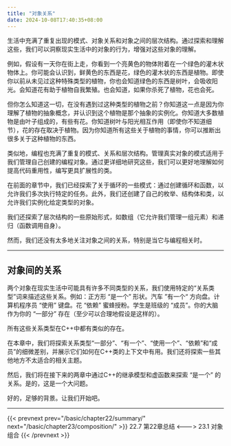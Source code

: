 ```yaml
---
title: "对象关系"
date: 2024-10-08T17:40:35+08:00
---
```


生活中充满了重复出现的模式、对象关系和对象之间的层次结构。通过探索和理解这些，我们可以洞察现实生活中的对象的行为，增强对这些对象的理解。

例如，假设有一天你在街上走，你看到一个亮黄色的物体附着在一个绿色的灌木状物体上。你可能会认识到，鲜黄色的东西是花，绿色的灌木状的东西是植物。即使你以前从未见过这种特殊类型的植物，你也会知道绿色的东西是树叶，会吸收阳光。会知道花有助于植物自我繁殖。也会知道，如果你杀死了植物，花也会死。

但你怎么知道这一切，在没有遇到过这种类型的植物之前？你知道这一点是因为你理解了植物的抽象概念，并认识到这个植物是那个抽象的实例化。你知道大多数植物是由叶子组成的，有些有花。你知道树叶与阳光相互作用（即使你不知道细节），花的存在取决于植物。因为你知道所有这些关于植物的事情，你可以推断出很多关于这种植物的东西。

类似地，编程也充满了重复的模式、关系和层次结构。管理真实对象的模式适用于我们管理自己创建的编程对象。通过更详细地研究这些，我们可以更好地理解如何提高代码重用性，编写更具扩展性的类。

在前面的章节中，我们已经探索了关于循环的一些模式：通过创建循环和函数，以允许我们多次执行特定的任务。此外，我们还创建了自己的枚举、结构体和类，以允许我们实例化给定类型的对象。

我们还探索了层次结构的一些原始形式，如数组（它允许我们管理一组元素）和递归（函数调用自身）。

然而，我们还没有太多地关注对象之间的关系，特别是当它与编程相关时。

***
## 对象间的关系

两个对象在现实生活中可能具有许多不同类型的关系，我们使用特定的“关系类型”词来描述这些关系。例如：正方形 “是一个” 形状。汽车 ”有一个“ 方向盘。计算机程序员 “使用” 键盘。花 “依赖” 蜜蜂授粉。学生是班级的 “成员”。你的大脑作为你的 “一部分” 存在（至少可以合理地假设是这样的）。

所有这些关系类型在C++中都有类似的存在。

在本章中，我们将探索关系类型“一部分”、“有一个”、“使用一个”、“依赖”和“成员”的细微差别，并展示它们如何在C++类的上下文中有用。我们还将探索一些其他地方不太适合的相关主题。

然后，我们将在接下来的两章中通过C++的继承模型和虚函数来探索 “是一个” 的关系。是的，这是一个大问题。

好的，足够的背景。让我们开始吧。

***

{{< prevnext prev="/basic/chapter22/summary/" next="/basic/chapter23/composition/" >}}
22.7 第22章总结
<--->
23.1 对象组合
{{< /prevnext >}}
